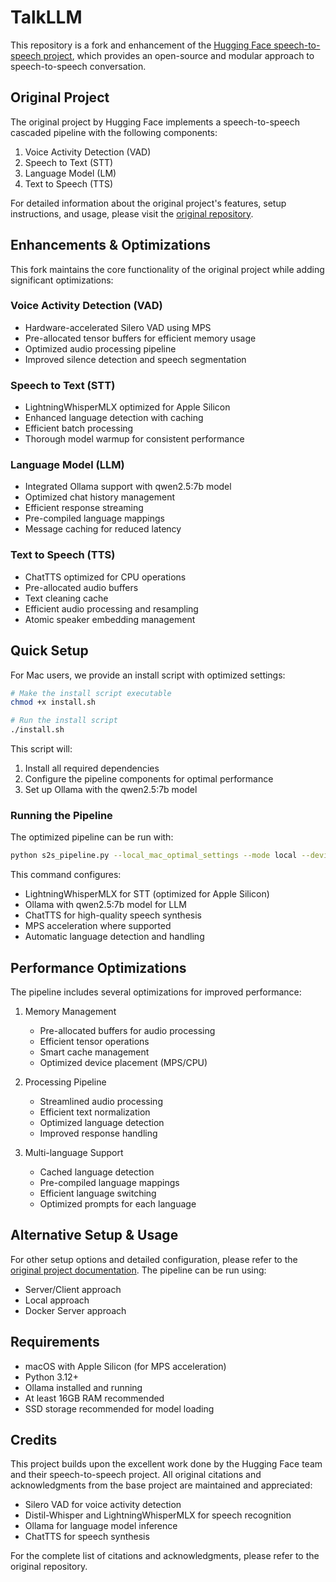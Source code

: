 # TalkLLM

This repository is a fork and enhancement of the [Hugging Face speech-to-speech project](https://github.com/huggingface/speech-to-speech), which provides an open-source and modular approach to speech-to-speech conversation.

## Original Project

The original project by Hugging Face implements a speech-to-speech cascaded pipeline with the following components:
1. Voice Activity Detection (VAD)
2. Speech to Text (STT)
3. Language Model (LM)
4. Text to Speech (TTS)

For detailed information about the original project's features, setup instructions, and usage, please visit the [original repository](https://github.com/huggingface/speech-to-speech).

## Enhancements & Optimizations

This fork maintains the core functionality of the original project while adding significant optimizations:

### Voice Activity Detection (VAD)
- Hardware-accelerated Silero VAD using MPS
- Pre-allocated tensor buffers for efficient memory usage
- Optimized audio processing pipeline
- Improved silence detection and speech segmentation

### Speech to Text (STT)
- LightningWhisperMLX optimized for Apple Silicon
- Enhanced language detection with caching
- Efficient batch processing
- Thorough model warmup for consistent performance

### Language Model (LLM)
- Integrated Ollama support with qwen2.5:7b model
- Optimized chat history management
- Efficient response streaming
- Pre-compiled language mappings
- Message caching for reduced latency

### Text to Speech (TTS)
- ChatTTS optimized for CPU operations
- Pre-allocated audio buffers
- Text cleaning cache
- Efficient audio processing and resampling
- Atomic speaker embedding management

## Quick Setup

For Mac users, we provide an install script with optimized settings:

```bash
# Make the install script executable
chmod +x install.sh

# Run the install script
./install.sh
```

This script will:
1. Install all required dependencies
2. Configure the pipeline components for optimal performance
3. Set up Ollama with the qwen2.5:7b model

### Running the Pipeline

The optimized pipeline can be run with:
```bash
python s2s_pipeline.py --local_mac_optimal_settings --mode local --device mps --llm ollama --ollama_model qwen2.5:7b
```

This command configures:
- LightningWhisperMLX for STT (optimized for Apple Silicon)
- Ollama with qwen2.5:7b model for LLM
- ChatTTS for high-quality speech synthesis
- MPS acceleration where supported
- Automatic language detection and handling

## Performance Optimizations

The pipeline includes several optimizations for improved performance:

1. Memory Management
   - Pre-allocated buffers for audio processing
   - Efficient tensor operations
   - Smart cache management
   - Optimized device placement (MPS/CPU)

2. Processing Pipeline
   - Streamlined audio processing
   - Efficient text normalization
   - Optimized language detection
   - Improved response handling

3. Multi-language Support
   - Cached language detection
   - Pre-compiled language mappings
   - Efficient language switching
   - Optimized prompts for each language

## Alternative Setup & Usage

For other setup options and detailed configuration, please refer to the [original project documentation](https://github.com/huggingface/speech-to-speech). The pipeline can be run using:
- Server/Client approach
- Local approach
- Docker Server approach

## Requirements

- macOS with Apple Silicon (for MPS acceleration)
- Python 3.12+
- Ollama installed and running
- At least 16GB RAM recommended
- SSD storage recommended for model loading

## Credits

This project builds upon the excellent work done by the Hugging Face team and their speech-to-speech project. All original citations and acknowledgments from the base project are maintained and appreciated:

- Silero VAD for voice activity detection
- Distil-Whisper and LightningWhisperMLX for speech recognition
- Ollama for language model inference
- ChatTTS for speech synthesis

For the complete list of citations and acknowledgments, please refer to the original repository.
